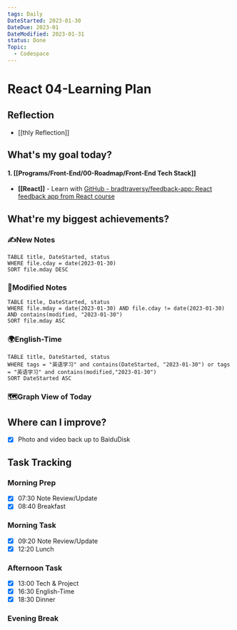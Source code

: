 ```yaml
---
tags: Daily
DateStarted: 2023-01-30
DateDue: 2023-01
DateModified: 2023-01-31
status: Done
Topic:
  - Codespace
---
```


# React 04-Learning Plan

## Reflection

- [[thly Reflection]]

## What's my goal today?

#### 1. [[Programs/Front-End/00-Roadmap/Front-End Tech Stack]]

- **[[React]]** - Learn with [GitHub - bradtraversy/feedback-app: React feedback app from React course](https://github.com/bradtraversy/feedback-app)

## What're my biggest achievements?

### ✍️New Notes

```dataview
TABLE title, DateStarted, status
WHERE file.cday = date(2023-01-30)
SORT file.mday DESC
```

### 📝Modified Notes

```dataview
TABLE title, DateStarted, status
WHERE file.mday = date(2023-01-30) AND file.cday != date(2023-01-30) AND contains(modified, "2023-01-30")
SORT file.mday ASC
```

### 🌍English-Time

```dataview
TABLE title, DateStarted, status
WHERE tags = "英语学习" and contains(DateStarted, "2023-01-30") or tags = "英语学习" and contains(modified,"2023-01-30")
SORT DateStarted ASC
```

### 🗺️Graph View of Today

## Where can I improve?

- [x] Photo and video back up to BaiduDisk

## Task Tracking

### Morning Prep

- [x] 07:30 Note Review/Update
- [x] 08:40 Breakfast

### Morning Task

- [x] 09:20 Note Review/Update
- [x] 12:20 Lunch

### Afternoon Task

- [x] 13:00 Tech & Project
- [x] 16:30 English-Time
- [x] 18:30 Dinner

### Evening Break
